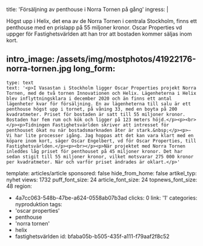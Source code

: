 title: 'Försäljning av penthouse i Norra Tornen på gång'
ingress: |
  <p>Högst upp i Helix, det ena av de Norra Tornen i centrala Stockholm, finns ett penthouse med en prislapp på 55 miljoner kronor. Oscar Properties vd uppger för Fastighetsvärlden att han tror att bostaden kommer säljas inom kort.
  </p>
  
intro_image: /assets/img/mostphotos/41922176-norra-tornen.jpg
long_form:
  -
    type: text
    text: '<p>I Vasastan i Stockholm ligger Oscar Properties projekt Norra Tornen, med de två tornen Innovationen och Helix. Lägenheterna i Helix blev inflyttningsklara i december 2020 och än finns ett antal lägenheter kvar för försäljning. En av lägenheterna till salu är ett penthouse högst upp i tornet, på våning 33, med en boyta på 200 kvadratmeter. Priset för bostaden är satt till 55 miljoner kronor. Bostaden har fem rum och kök och ligger på 123 meters höjd.</p><p><br></p><p>Tidningen Fastighetsvärlden skriver att intresset för penthouset ökat nu när bostadsmarknaden åter är stark.&nbsp;</p><p>– Vi har lite processer igång. Jag hoppas att det kan vara klart med en köpare inom kort, säger Oscar Engelbert, vd för Oscar Properties, till Fastighetsvärlden.</p><p><br></p><p>När projektet med Norra Tornen inleddes låg priset för penthouset på 45 miljoner kronor. Det har sedan stigit till 55 miljoner kronor, vilket motsvarar 275 000 kronor per kvadratmeter. När och varför priset ändrades är oklart.</p>'
template: articles/article
sponsored: false
hide_from_home: false
artikel_typ: nyhet
views: 1732
puff_font_size: 24
article_font_size: 24
topnews_font_size: 48
region:
  - 4a7cc063-548b-47be-a624-0558ab07b3ad
clicks: 0
link: '1'
categories: nyproduktion
tags:
  - 'oscar properties'
  - penthouse
  - 'norra tornen'
  - helix
  - fastighetsvärlden
id: bfaba05b-b505-435f-a111-f79aaf2f8c52
